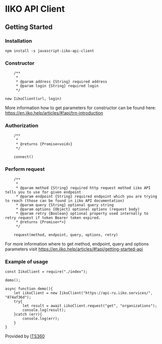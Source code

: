 # IIKO API Client

## Getting Started

### Installation

`npm install -s javascript-iiko-api-client`

### Constructor

```
    /**
     *
     * @param address {String} required address
     * @param login {String} required login
     */

new IikoClient(url, login)
```

More information how to get parameters for constructor can be found here:
https://en.iiko.help/articles/#!api/trn-introduction

### Authorization

```
    /**
     *
     * @returns {Promise<void>}
     */

    connect()
```

### Perform request

```
    /**
     *
     * @param method {String} required http request method iiko API tells you to use for given endpoint
     * @param endpoint {String} required endpoint which you are trying to reach (those can be found in iiko API documentation)
     * @param query {String} optional query string
     * @param options {Object} optional options (request body)
     * @param retry {Boolean} optional property used internally to retry request if token Bearer token expired.
     * @returns {Promise<*>}
     */

    request(method, endpoint, query, options, retry)
```

For more information where to get method, endpoint, query and options parameters visit
https://en.iiko.help/articles/#!api/getting-started-api
    

### Example of usage

```
const IikoClient = require("./index");

demo();

async function demo(){
    let iikoClient = new IikoClient("https://api-ru.iiko.services/", "874af36d");
    try{
        let result = await iikoClient.request("get", "organizations");
        console.log(result);
    }catch (err){
        console.log(err);
    }
}
```

Provided by [ITS360](https://its360.lt/)

